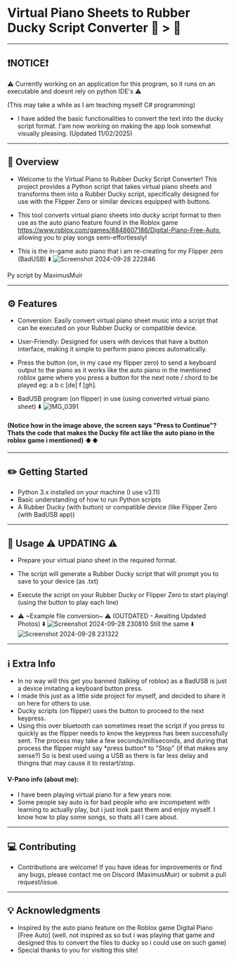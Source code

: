 # Virtual Piano Sheets to Rubber Ducky Script Converter 🎼 > 📜
------------------------------------------------
❗NOTICE❗
--------
⚠️ Currently working on an application for this program, so it runs on an executable and doesnt rely on python IDE's ⚠️

(This may take a while as I am teaching myself C# programming)
- I have added the basic functionalities to convert the text into the ducky script format. I'am now working on making the app look somewhat visually pleasing. (Updated 11/02/2025)

------------------------------------------------
📄  Overview 
--------
- Welcome to the Virtual Piano to Rubber Ducky Script Converter! This project provides a Python script that takes virtual piano sheets and transforms them into a Rubber Ducky script, specifically designed for use with the Flipper Zero or similar devices equipped with buttons.
- This tool converts virtual piano sheets into ducky script format to then use as the auto piano feature found in the Roblox game https://www.roblox.com/games/8848607186/Digital-Piano-Free-Auto, allowing you to play songs semi-effortlessly!
  
- This is the in-game auto piano that i am re-creating for my Flipper zero (BadUSB) ⬇️
![Screenshot 2024-09-28 222846](https://github.com/user-attachments/assets/e753901f-c5c7-4fb0-a955-7999ca60fddd)

Py script by MaximusMuir


--------
⚙️  Features 
--------
- Conversion: Easily convert virtual piano sheet music into a script that can be executed on your Rubber Ducky or compatible device.
- User-Friendly: Designed for users with devices that have a button interface, making it simple to perform piano pieces automatically.
- Press the button (on, in my case my flipper zero) to send a keyboard output to the piano as it works like the auto piano in the mentioned roblox game where you press a button for the next note / chord to be played eg: a b c [de] f [gh].
  
- BadUSB program (on flipper) in use (using converted virtual piano sheet) ⬇️ 
![IMG_0391](https://github.com/user-attachments/assets/6b18fd05-a632-461b-9daa-25fee3a09d93)
#### (Notice how in the image above, the screen says "Press to Continue"? Thats the code that makes the Ducky file act like the auto piano in the roblox game i mentioned) ⬆️⬆️

-------------------
✏️  Getting Started 
-------------------
- Python 3.x installed on your machine (I use v3.11)
- Basic understanding of how to run Python scripts
- A Rubber Ducky (with button) or compatible device (like Flipper Zero (with BadUSB app))

-----
💾  Usage   ⚠️ UPDATING ⚠️
-----
- Prepare your virtual piano sheet in the required format.
- The script will generate a Rubber Ducky script that will prompt you to save to your device (as .txt)
- Execute the script on your Rubber Ducky or Flipper Zero to start playing! (using the button to play each line)

- ⚠️ ~Example file conversion~ ⚠️ 
(OUTDATED - Awaiting Updated Photos) ⬇️
![Screenshot 2024-09-28 230810](https://github.com/user-attachments/assets/1f1f3f9a-85d5-4263-b04f-7f5ec880c5e8)
Still the same ⬇️
![Screenshot 2024-09-28 231322](https://github.com/user-attachments/assets/738e7093-6709-4c3f-80ed-3df95501a881)

-------------
ℹ️  Extra Info
-------------
- In no way will this get you banned (talking of roblox) as a BadUSB is just a device imitating a keyboard button press.
- I made this just as a little side project for myself, and decided to share it on here for others to use.
- Ducky scripts (on flipper) uses the button to proceed to the next keypress. 
- Using this over bluetooth can sometimes reset the script if you press to quickly as the flipper needs to know the keypress has been successfully sent. The process may take a few seconds/milliseconds, and during that process the flipper might say \*press button* to "Stop" (if that makes any sense?) So is best used using a USB as there is far less delay and thingns that may cause it to restart/stop. 

#### V-Pano info (about me):
- I have been playing virtual piano for a few years now.
- Some people say auto is for bad people who are incompetent with learning to actually play, but i just look past them and enjoy myself. I know how to play some songs, so thats all I care about.




------------
💻  Contributing
------------
- Contributions are welcome! If you have ideas for improvements or find any bugs, please contact me on Discord (MaximusMuir) or submit a pull request/issue.

---------------
💡  Acknowledgments
---------------
- Inspired by the auto piano feature on the Roblox game Digital Piano [Free Auto] (well. not inspired as so but i was playing that game and designed this to convert the files to ducky so i could use on such game)
- Special thanks to you for visiting this site!
